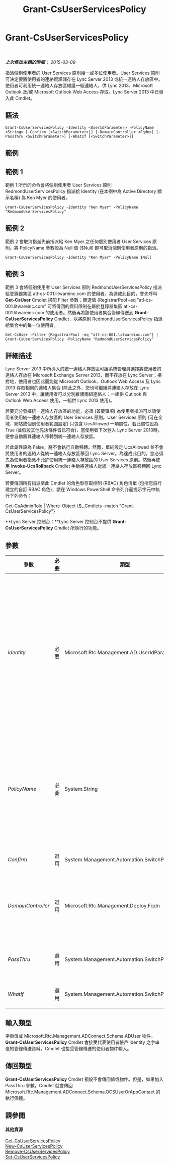 ﻿---
title: Grant-CsUserServicesPolicy
TOCTitle: Grant-CsUserServicesPolicy
ms:assetid: f68b5c61-9820-4b49-954a-2dd61156bc02
ms:mtpsurl: https://technet.microsoft.com/zh-tw/library/JJ205388(v=OCS.15)
ms:contentKeyID: 49292831
ms.date: 08/24/2015
mtps_version: v=OCS.15
ms.translationtype: HT
---

# Grant-CsUserServicesPolicy

 

_**上次修改主題的時間：** 2015-03-09_

指派個別使用者的 User Services 原則給一或多位使用者。User Services 原則可決定要將使用者的連絡資訊儲存在 Lync Server 2013 或統一連絡人存放區中。使用者可利用統一連絡人存放區維護一組連絡人，供 Lync 2013、Microsoft Outlook 及/或 Microsoft Outlook Web Access 存取。Lync Server 2013 中已導入此 Cmdlet。

## 語法

    Grant-CsUserServicesPolicy -Identity <UserIdParameter> -PolicyName <String> [-Confirm [<SwitchParameter>]] [-DomainController <Fqdn>] [-PassThru <SwitchParameter>] [-WhatIf [<SwitchParameter>]]

## 範例

## 範例 1

範例 1 所示的命令會將個別使用者 User Services 原則 RedmondUserServicesPolicy 指派給 Identity (在本例中為 Active Directory 顯示名稱) 為 Ken Myer 的使用者。

    Grant-CsUserServicesPolicy -Identity "Ken Myer" -PolicyName "RedmondUserServicesPolicy"

## 範例 2

範例 2 會取消指派先前指派給 Ken Myer 之任何個別使用者 User Services 原則。將 PolicyName 參數設為 Null 值 ($Null) 即可取消個別使用者原則的指派。

    Grant-CsUserServicesPolicy -Identity "Ken Myer" -PolicyName $Null

## 範例 3

範例 3 會將個別使用者 User Services 原則 RedmondUserServicesPolicy 指派給登錄器集區 atl-cs-001.litwareinc.com 的使用者。為達成此目的，會先呼叫 **Get-CsUser** Cmdlet 搭配 Filter 參數；篩選值 {RegistrarPool –eq "atl-cs-001.litwareinc.com" 可將傳回的資料限制在屬於登錄器集區 atl-cs-001.litwareinc.com 的使用者。然後再將該使用者集合管線傳送到 **Grant-CsUserServicesPolicy** Cmdlet，以將原則 RedmondUserServicesPolicy 指派給集合中的每一位使用者。

    Get-CsUser -Filter {RegistrarPool -eq "atl-cs-001.litwareinc.com"} | Grant-CsUserServicesPolicy -PolicyName "RedmondUserServicesPolicy"

## 詳細描述

Lync Server 2013 中所導入的統一連絡人存放區可讓系統管理員選擇將使用者的連絡人存放在 Microsoft Exchange Server 2013，而不存放在 Lync Server；相對地，使用者也因此而能從 Microsoft Outlook、Outlook Web Access 及 Lync 2013 存取相同的連絡人集合 (除此之外，您也可繼續將連絡人存放在 Lync Server 2013 中，讓使用者可以分別維護兩組連絡人：一組供 Outlook 與 Outlook Web Access 使用，一組供 Lync 2013 使用)。

若要充分發揮統一連絡人存放區的功能，必須 (首要事項) 為使用者指派可以讓使用者使用統一連絡人存放區的 User Services 原則。User Services 原則 (可在全域、網站或個別使用者範圍設定) 只包含 UcsAllowed 一項屬性。若此屬性設為 True (並假設其他先決條件皆已符合)，當使用者下次登入 Lync Server 2013時，便會自動將其連絡人移轉到統一連絡人存放區。

若此屬性設為 False，將不會執行自動移轉。然而，單純設定 UcsAllowed 並不會將使用者的連絡人從統一連絡人存放區移回 Lync Server。為達成此目的，您必須先為使用者指派不允許使用統一連絡人存放區的 User Services 原則。然後再使用 I**nvoke-UcsRollback** Cmdlet 手動將連絡人從統一連絡人存放區移轉回 Lync Server。

若要傳回所有指派至此 Cmdlet 的角色型存取控制 (RBAC) 角色清單 (包括您自行建立的自訂 RBAC 角色)，請在 Windows PowerShell 命令列介面提示字元中執行下列命令：

Get-CsAdminRole | Where-Object {$\_.Cmdlets –match "Grant-CsUserServicesPolicy"}

**Lync Server 控制台：**Lync Server 控制台不提供 **Grant-CsUserServicesPolicy** Cmdlet 所執行的功能。

## 參數


<table>
<colgroup>
<col style="width: 25%" />
<col style="width: 25%" />
<col style="width: 25%" />
<col style="width: 25%" />
</colgroup>
<thead>
<tr class="header">
<th>參數</th>
<th>必要</th>
<th>類型</th>
<th>說明</th>
</tr>
</thead>
<tbody>
<tr class="odd">
<td><p><em>Identity</em></p></td>
<td><p>必要</p></td>
<td><p>Microsoft.Rtc.Management.AD.UserIdParameter</p></td>
<td><p>表示要指派個別使用者使用者經驗原則的使用者帳戶 Identity。通常可以使用下列四種格式的其中一種來指定使用者身分識別：1) 使用者的 SIP 位址；2) 使用者的使用者主要名稱 (UPN)；3) 使用者的網域名稱和登入名稱，必須是「網域\登入」格式 (例如 litwareinc\kenmyer)；4) 使用者的 Active Directory 顯示名稱 (例如 Ken Myer)。</p>
<p>也可以使用使用者的 Active Directory 辨別名稱來指定使用者身分識別。</p>
<p>此外，使用顯示名稱做為使用者 Identity 時，可以使用星號 (*) 萬用字元。例如，若 Identity 為 &quot;* Smith&quot;，則會傳回所有顯示名稱結尾為字串值 &quot; Smith&quot; 的使用者。</p></td>
</tr>
<tr class="even">
<td><p><em>PolicyName</em></p></td>
<td><p>必要</p></td>
<td><p>System.String</p></td>
<td><p>要指派之原則的「名稱」。簡單來說，PolicyName 是原則 Identity 減去原則範圍 (&quot;tag:&quot;首碼)。例如，Identity 為 tag:Redmond 的原則擁有與 Redmond 相等的 PolicyName；同樣地，Identity 為 tag:RedmondUserExperiencePolicy 的原則則擁有與 RedmondUserExperiencePolicy 相等的 PolicyName。</p>
<p>若要取消指派先前已指派給使用者的個別使用者原則，請將 PolicyName 設定為 Null 值 ($Null)。</p></td>
</tr>
<tr class="odd">
<td><p><em>Confirm</em></p></td>
<td><p>選用</p></td>
<td><p>System.Management.Automation.SwitchParameter</p></td>
<td><p>執行命令前先要求您確認。</p></td>
</tr>
<tr class="even">
<td><p><em>DomainController</em></p></td>
<td><p>選用</p></td>
<td><p>Microsoft.Rtc.Management.Deploy.Fqdn</p></td>
<td><p>可讓您連線至指定的網域控制站擷取使用者資訊。若要連線至特定的網域控制站，請加入 DomainController 參數，後面加上電腦名稱 (例如，atl-dc-001) 或其完整網域名稱 (FQDN) (例如，atl-dc-001.litwareinc.com)。</p></td>
</tr>
<tr class="odd">
<td><p><em>PassThru</em></p></td>
<td><p>選用</p></td>
<td><p>System.Management.Automation.SwitchParameter</p></td>
<td><p>可讓您透過代表已指派原則的使用者帳戶之管線傳遞使用者物件。根據預設，<strong>Grant-CsUserServicesPolicy</strong> Cmdlet 不會透過管線傳遞任何物件。</p></td>
</tr>
<tr class="even">
<td><p><em>WhatIf</em></p></td>
<td><p>選用</p></td>
<td><p>System.Management.Automation.SwitchParameter</p></td>
<td><p>描述執行命令後的結果，但無須實際執行命令。</p></td>
</tr>
</tbody>
</table>


## 輸入類型

字串值或 Microsoft.Rtc.Management.ADConnect.Schema.ADUser 物件。**Grant-CsUserServicesPolicy** Cmdlet 會接受代表使用者帳戶 Identity 之字串值的管線傳送資料。Cmdlet 也接受管線傳送的使用者物件輸入。

## 傳回類型

**Grant-CsUserServicesPolicy** Cmdlet 預設不會傳回值或物件。但是，如果加入 PassThru 參數，Cmdlet 就會傳回 Microsoft.Rtc.Management.ADConnect.Schema.OCSUserOrAppContact 的執行個體。

## 請參閱

#### 其他資源

[Get-CsUserServicesPolicy](get-csuserservicespolicy.md)  
[New-CsUserServicesPolicy](new-csuserservicespolicy.md)  
[Remove-CsUserServicesPolicy](remove-csuserservicespolicy.md)  
[Set-CsUserServicesPolicy](set-csuserservicespolicy.md)

